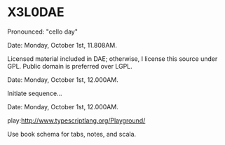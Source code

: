 X3L0DAE
=======

Pronounced: "cello day"

Date: Monday, October 1st, 11.808AM.

Licensed material included in DAE; otherwise, I license this source under GPL. Public domain is preferred over LGPL.


Date: Monday, October 1st, 12.000AM.

Initiate sequence...

Date: Monday, October 1st, 12.000AM.

play:http://www.typescriptlang.org/Playground/

Use book schema for tabs, notes, and scala.